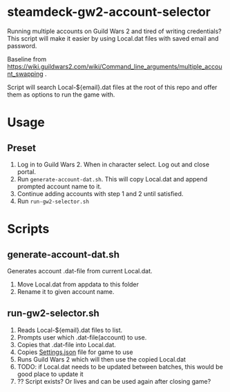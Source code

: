 # steamdeck-gw2-account-selector
Running multiple accounts on Guild Wars 2 and tired of writing credentials? This script will make it easier by using Local.dat files with saved email and password.

Baseline from https://wiki.guildwars2.com/wiki/Command_line_arguments/multiple_account_swapping .

Script will search Local-${email}.dat files at the root of this repo and offer them as options to run the game with.

# Usage

## Preset

1. Log in to Guild Wars 2. When in character select. Log out and close portal.
2. Run `generate-account-dat.sh`. This will copy Local.dat and append prompted account name to it.
3. Continue adding accounts with step 1 and 2 until satisfied.
4. Run `run-gw2-selector.sh`

# Scripts

## generate-account-dat.sh
Generates account .dat-file from current Local.dat.
1. Move Local.dat from appdata to this folder
2. Rename it to given account name.

## run-gw2-selector.sh
1. Reads Local-${email}.dat files to list.
2. Prompts user which .dat-file(account) to use.
3. Copies that .dat-file into Local.dat.
4. Copies [Settings.json](Settings.json) file for game to use
5. Runs Guild Wars 2 which will then use the copied Local.dat
6. TODO: if Local.dat needs to be updated between batches, this would be good place to update it 
7. ?? Script exists? Or lives and can be used again after closing game?

